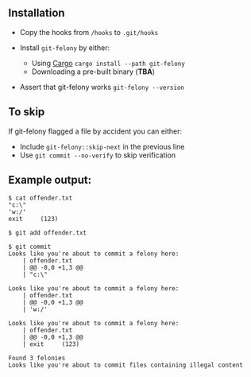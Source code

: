 ## Installation
-   Copy the hooks from `/hooks` to `.git/hooks`
-   Install `git-felony` by either:

    -   Using [Cargo](https://doc.rust-lang.org/cargo/getting-started/installation.html) `cargo install --path git-felony`
    -   Downloading a pre-built binary (__TBA__)

-   Assert that git-felony works `git-felony --version`

## To skip

If git-felony flagged a file by accident you can either:
- Include `git-felony::skip-next` in the previous line
- Use `git commit --no-verify` to skip verification

## Example output:

```
$ cat offender.txt
"c:\"
'w:/'
exit     (123)

$ git add offender.txt

$ git commit
Looks like you're about to commit a felony here:
    | offender.txt
    | @@ -0,0 +1,3 @@
    | "c:\"

Looks like you're about to commit a felony here:
    | offender.txt
    | @@ -0,0 +1,3 @@
    | 'w:/'

Looks like you're about to commit a felony here:
    | offender.txt
    | @@ -0,0 +1,3 @@
    | exit     (123)

Found 3 felonies
Looks like you're about to commit files containing illegal content
```
